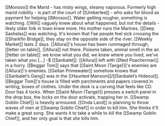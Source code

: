 [[Monsoo]] the Marid - has misty wings, steamy vaporous.
Formerly high marid nobility - is part of the court of [[Umberlee]] - who asks for blood as payment for helping [[Monsoo]].
Water getting rougher, something is watching.
[[Will]] vaguely knew about what happened, but not the details - likely older folk in town knew more. His mother runs the Marines.
[[Deep Sashelas]] was watching.
It's known that Fae people feel sick crossing the [[Sharkfin Bridge]], they stay on the opposite side of the river.
[[Weekly Market]] lasts 2 days.
[[Allura]]'s house has been rummaged through, [[letter on table]], [[Allura]] not there.
Poisons taken, animal smell in the air.
[[letter on table]]: we know what you did, we knew where you lived, we've taken what you [...] -$ [[Sanbalet]].
[[Allura]] left with [[Ned Poacherman]] in a hurry.
[[Beggar Tom]] says that [[Saint Moon (Tange)]]'s enemies are [[Allura]]'s enemies.
[[Gellan Primewater]] somehow knows that [[Sanbalet’s Gang]] was in the [[Haunted Mansion]]/[[Sanbalet’s Hideout]].
[[Beggar Tom]]'s house is filled with parchments and papers covered in writing, boxes of clothes.
Under the desk is a carving that feels like CD.
Door has 4 locks.
When [[Saint Moon (Tange)]] presses a switch panel in the drop box, the locks on the door activate, trapping her in.
[[Swamp Goblin Chief]] is heavily armoured.
[[Onda Land]] is planning to throw waves of men at [[Swamp Goblin Chief]] in order to kill him.
She thinks it'll make a great song.
She wants it to take a while to kill the [[Swamp Goblin Chief]], and her only goal is that _she_ kills him.